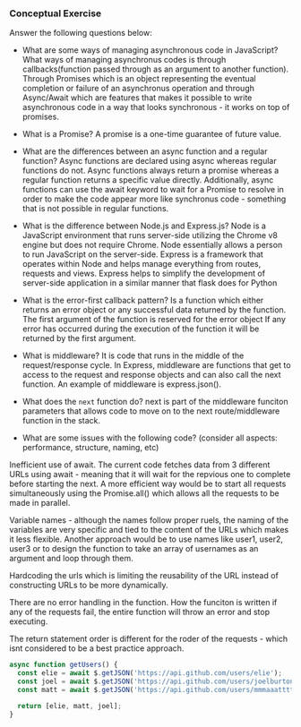 ### Conceptual Exercise

Answer the following questions below:

- What are some ways of managing asynchronous code in JavaScript?
What ways of managing asynchronus codes is through callbacks(function passed through as an argument to another function).  Through Promises which is an object representing the eventual completion or failure of an asynchronus operation and through Async/Await which are features that makes it possible to write asynchronous code in a way that looks synchronous - it works on top of promises.

- What is a Promise?
A promise is a one-time guarantee of future value.

- What are the differences between an async function and a regular function?
Async functions are declared using async whereas regular functions do not.  Async functions always return a promise whereas a regular function returns a specific value directly.  Additionally, async functions can use the await keyword to wait for a Promise to resolve in order to make the code appear more like synchronus code - something that is not possible in regular functions.  

- What is the difference between Node.js and Express.js?
Node is a JavaScript environment that runs server-side utilizing the Chrome v8 engine but does not require Chrome.  Node essentially allows a person to run JavaScript on the server-side.
Express is a framework that operates within Node and helps manage everything from routes, requests and views.  Express helps to simplify the development of server-side application in a similar manner that flask does for Python

- What is the error-first callback pattern?
Is a function which either returns an error object or any successful data returned by the function.  The first argument of the function is reserved for the error object   If any error has occurred during the execution of the function it will be returned by the first argument. 

- What is middleware?
It is code that runs in the middle of the request/response cycle.  In Express, middleware are functions that get to access to the request and response objects and can also call the next function.  An example of middleware is express.json(). 


- What does the `next` function do?
next is part of the middleware funciton parameters that allows code to move on to the next route/middleware function in the stack.  

- What are some issues with the following code? (consider all aspects: performance, structure, naming, etc)

Inefficient use of await.  The current code fetches data from 3 different URLs using await - meaning that it will wait for the repvious one to complete before starting the next.  A more efficient way would be to start all requests simultaneously using the Promise.all() which allows all the requests to be made in parallel.

Variable names - although the names follow proper ruels, the naming of the variables are very specific and tied to the content of the URLs which makes it less flexible.  Another approach would be to use names like user1, user2, user3 or to design the function to take an array of usernames as an argument and loop through them.

Hardcoding the urls which is limiting the reusability of the URL instead of constructing URLs to be more dynamically.  

There are no error handling in the function. How the funciton is written if any of the requests fail, the entire function will throw an error and stop executing.  

The return statement order is different for the roder of the requests - which isnt considered to be a best practice approach.


```js
async function getUsers() {
  const elie = await $.getJSON('https://api.github.com/users/elie');
  const joel = await $.getJSON('https://api.github.com/users/joelburton');
  const matt = await $.getJSON('https://api.github.com/users/mmmaaatttttt');

  return [elie, matt, joel];
}
```
